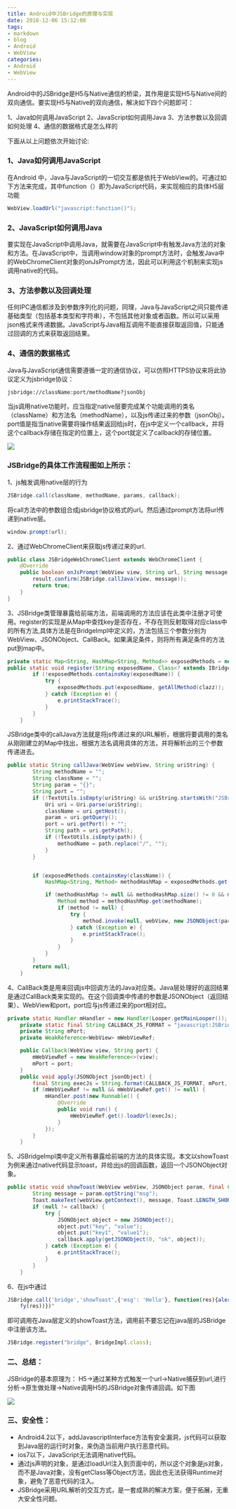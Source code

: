 ```yaml
---
title: Android中JSBridge的原理与实现
date: 2018-12-06 15:12:08
tags:
- markdown 
- blog
- Android
- WebView
categories:
- Android
- WebView
---
```


Android中的JSBridge是H5与Native通信的桥梁，其作用是实现H5与Native间的双向通信。要实现H5与Native的双向通信，解决如下四个问题即可：

 1、Java如何调用JavaScript
 2、JavaScript如何调用Java
 3、方法参数以及回调如何处理
 4、通信的数据格式是怎么样的

下面从以上问题依次开始讨论:

### 1、Java如何调用JavaScript

在Android 中，Java与JavaScript的一切交互都是依托于WebView的。可通过如下方法来完成，其中function（）即为JavaScript代码，来实现相应的具体H5层功能

```java
WebView.loadUrl("javascript:function()");
```

### 2、JavaScript如何调用Java

要实现在JavaScript中调用Java，就需要在JavaScript中有触发Java方法的对象和方法。在JavaScript中，当调用window对象的prompt方法时，会触发Java中的WebChromeClient对象的onJsPrompt方法，因此可以利用这个机制来实现js调用native的代码。

<!--more-->

### 3、方法参数以及回调处理

任何IPC通信都涉及到参数序列化的问题，同理，Java与JavaScript之间只能传递基础类型（包括基本类型和字符串），不包括其他对象或者函数。所以可以采用json格式来传递数据。JavaScript与Java相互调用不能直接获取返回值，只能通过回调的方式来获取返回结果。

### 4、通信的数据格式

Java与JavaScript通信需要遵循一定的通信协议，可以仿照HTTPS协议来将此协议定义为jsbridge协议：

```
jsbridge://className:port/methodName?jsonObj
```

当js调用native功能时，应当指定native层要完成某个功能调用的类名（className）和方法名（methodName），以及js传递过来的参数（jsonObj）。port值是指当native需要将操作结果返回给js时，在js中定义一个callback，并将这个callback存储在指定的位置上，这个port就定义了callback的存储位置。

![](https://ws2.sinaimg.cn/large/006tNbRwgy1fxx1qq1vwij30o30gxgn5.jpg)

### JSBridge的具体工作流程图如上所示：

1、js触发调用native层的行为

```java
JSBridge.call(className, methodName, params, callback);
```

将call方法中的参数组合成jsbridge协议格式的url。然后通过prompt方法将url传递到native层。

```java
window.prompt(url);
```

2、通过WebChromeClient来获取js传递过来的url.

```java
public class JSBridgeWebChromeClient extends WebChromeClient {
    @Override
    public boolean onJsPrompt(WebView view, String url, String message, String defaultValue, JsPromptResult result) {
        result.confirm(JSBridge.callJava(view, message));
        return true;
    }
}
```

3、JSBridge类管理暴露给前端方法，前端调用的方法应该在此类中注册才可使用。register的实现是从Map中查找key是否存在，不存在则反射取得对应class中的所有方法,具体方法是在BridgeImpl中定义的，方法包括三个参数分别为WebView、JSONObject、CallBack。如果满足条件，则将所有满足条件的方法put到map中。

```java
private static Map<String, HashMap<String, Method>> exposedMethods = new HashMap<>();
public static void register(String exposedName, Class<? extends IBridge> clazz) {
        if (!exposedMethods.containsKey(exposedName)) {
            try {
                exposedMethods.put(exposedName, getAllMethod(clazz));
            } catch (Exception e) {
                e.printStackTrace();
            }
        }
    }
```

JSBridge类中的callJava方法就是将js传递过来的URL解析，根据将要调用的类名从刚刚建立的Map中找出，根据方法名调用具体的方法，并将解析出的三个参数传递进去。

```java
public static String callJava(WebView webView, String uriString) {
        String methodName = "";
        String className = "";
        String param = "{}";
        String port = "";
        if (!TextUtils.isEmpty(uriString) && uriString.startsWith("JSBridge")) {
            Uri uri = Uri.parse(uriString);
            className = uri.getHost();
            param = uri.getQuery();
            port = uri.getPort() + "";
            String path = uri.getPath();
            if (!TextUtils.isEmpty(path)) {
                methodName = path.replace("/", "");
            }
        }


        if (exposedMethods.containsKey(className)) {
            HashMap<String, Method> methodHashMap = exposedMethods.get(className);

            if (methodHashMap != null && methodHashMap.size() != 0 && methodHashMap.containsKey(methodName)) {
                Method method = methodHashMap.get(methodName);
                if (method != null) {
                    try {
                        method.invoke(null, webView, new JSONObject(param), new Callback(webView, port));
                    } catch (Exception e) {
                        e.printStackTrace();
                    }
                }
            }
        }
        return null;
    }
```

4、CallBack类是用来回调js中回调方法的Java对应类。Java层处理好的返回结果是通过CallBack类来实现的。在这个回调类中传递的参数是JSONObject（返回结果）、WebView和port，port应与js传递过来的port相对应。

```java
private static Handler mHandler = new Handler(Looper.getMainLooper());
    private static final String CALLBACK_JS_FORMAT = "javascript:JSBridge.onFinish('%s', %s);";
    private String mPort;
    private WeakReference<WebView> mWebViewRef;

    public Callback(WebView view, String port) {
        mWebViewRef = new WeakReference<>(view);
        mPort = port;
    }
    public void apply(JSONObject jsonObject) {
        final String execJs = String.format(CALLBACK_JS_FORMAT, mPort, String.valueOf(jsonObject));
        if (mWebViewRef != null && mWebViewRef.get() != null) {
            mHandler.post(new Runnable() {
                @Override
                public void run() {
                    mWebViewRef.get().loadUrl(execJs);
                }
            });
        }
    }
```

5、JSBridgeImpl类中定义所有暴露给前端的方法的具体实现。本文以showToast为例来通过native代码显示toast，并给出js的回调函数，返回一个JSONObject对象。

```java
public static void showToast(WebView webView, JSONObject param, final Callback callback) {
        String message = param.optString("msg");
        Toast.makeText(webView.getContext(), message, Toast.LENGTH_SHORT).show();
        if (null != callback) {
            try {
                JSONObject object = new JSONObject();
                object.put("key", "value");
                object.put("key1", "value1");
                callback.apply(getJSONObject(0, "ok", object));
            } catch (Exception e) {
                e.printStackTrace();
            }
        }
    }
```

6、在js中通过

```js
JSBridge.call('bridge','showToast',{'msg': 'Hello'}, function(res){alert(JSON.stringi
    fy(res))})"
```

即可调用在Java层定义的showToast方法，调用前不要忘记在java层的JSBridge中注册该方法。

```js
JSBridge.register("bridge", BridgeImpl.class);
```

### 二、总结：

JSBridge的基本原理为：
H5->通过某种方式触发一个url->Native捕获到url,进行分析->原生做处理->Native调用H5的JSBridge对象传递回调。如下图

![](https://ws1.sinaimg.cn/large/006tNbRwgy1fxx1u5dkwaj30oa0c53zg.jpg)

### 三、安全性：

- Android4.2以下，addJavascriptInterface方法有安全漏洞，js代码可以获取到Java层的运行时对象，来伪造当前用户执行恶意代码。
- ios7以下，JavaScript无法调用native代码。
- 通过js声明的对象，是通过loadUrl注入到页面中的，所以这个对象是js对象，而不是Java对象，没有getClass等Object方法，因此也无法获得Runtime对象，避免了恶意代码的注入。
- JSBridge采用URL解析的交互方式，是一套成熟的解决方案，便于拓展，无重大安全性问题。